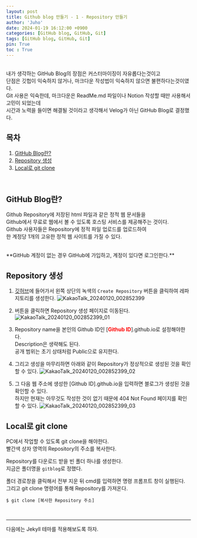 ```yaml
---
layout: post
title: Github blog 만들기 - 1 - Repository 만들기
author: 'Juho'
date: 2024-01-19 16:12:00 +0900
categories: [GitHub blog, GitHub, Git]
tags: [GitHub blog, GitHub, Git]
pin: True
toc : True
---
```

<br/>
내가 생각하는 GitHub Blog의 장점은 커스터마이징이 자유롭다는것이고 <br/>
단점은 깃헙이 익숙하지 않거나, 마크다운 작성법이 익숙하지 않으면 불편하다는것이였다. <br/>
Git 사용은 익숙한데, 마크다운은 ReadMe.md 파일이나 Notion 작성할 때만 사용해서 고민이 되었는데<br/> 시간과 노력을 들이면 해결될 것이라고 생각해서 Velog가 아닌 GitHub Blog로 결정했다.

## 목차
1. [GitHub Blog란?](#github-blog란)
2. [Repository 생성](#repository-생성)
3. [Local로 git clone](#local로-git-clone)

<br/>


## GitHub Blog란?
Github Repository에 저장된 html 파일과 같은 정적 웹 문서들을<br/>
Github에서 무료로 웹에서 볼 수 있도록 호스팅 서비스를 제공해주는 것이다.<br/>
Github 사용자들은 Repository에 정적 파일 업로드를 업로드하여<br/>
한 계정당 1개의 고유한 정적 웹 사이트를 가질 수 있다.

<br/>
**GitHub 계정이 없는 경우 GitHub에 가입하고, 계정이 있다면 로그인한다.**
<br/>

## Repository 생성
1) [깃허브](https://github.com)에 들어가서 왼쪽 상단의 녹색의 `Create Repository` 버튼을 클릭하여 레파지토리를 생성한다.
![KakaoTalk_20240120_002852399](https://github.com/juhoplayground/juhoplayground.github.io/assets/156918118/4a0ba4ad-55a4-405e-960d-55fbde52263b)

2) 버튼을 클릭하면 Repository 생성 페이지로 이동된다.
![KakaoTalk_20240120_002852399_01](https://github.com/juhoplayground/juhoplayground.github.io/assets/156918118/0193a390-ff40-47f0-9a06-028bdaea1507)

3) Repository name을 본인의 Github ID인 [<span style="color:red">**Github ID**</span>].github.io로 설정해야한다.<br/>
Description은 생략해도 된다.<br/>
공개 범위는 초기 상태처럼 Public으로 유지한다.

4) 그리고 생성을 마무리하면 아래와 같이 Repository가 정상적으로 생성된 것을 확인할 수 있다.
![KakaoTalk_20240120_002852399_02](https://github.com/juhoplayground/juhoplayground.github.io/assets/156918118/602c0044-0af9-414e-91a4-e089f522b03b)

5) 그 다음 웹 주소에 생성한 [Github ID].github.io을 입력하면 블로그가 생성된 것을 확인할 수 있다.<br/>
하지만 현재는 아무것도 작성한 것이 없기 때문에 404 Not Found 페이지를 확인할 수 있다.
![KakaoTalk_20240120_002852399_03](https://github.com/juhoplayground/juhoplayground.github.io/assets/156918118/b81568a0-d2a3-43f0-a750-e4239142a804)

## Local로 git clone
PC에서 작업할 수 있도록 git clone을 해야한다.<br/>
빨간색 상자 영역의 Repository의 주소를 복사한다.<br/>

Repository를 다운로드 받을 빈 폴더 하나를 생성한다.<br/>
지금은 폴더명을 `gitblog`로 정했다. <br/>

폴더 경로창을 클릭해서 전부 지운 뒤 cmd를 입력하면 명령 프롬프트 창이 실행된다.<br/>
그리고 git clone 명령어를 통해 Repository를 가져온다. <br/>

```
$ git clone [복사한 Repository 주소]
```

<br/>


---
다음에는 Jekyll 테마를 적용해보도록 하자.
